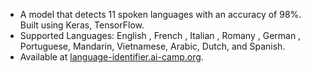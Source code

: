 - A model that detects 11 spoken languages with an accuracy of 98%. Built using Keras, TensorFlow.
- Supported Languages: English , French , Italian , Romany , German , Portuguese, Mandarin, Vietnamese, Arabic, Dutch, and Spanish.  
- Available at [language-identifier.ai-camp.org](language-identifier.ai-camp.org).
